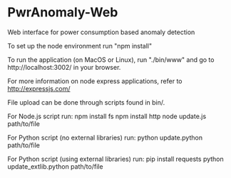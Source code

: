 # PwrAnomaly-Web
Web interface for power consumption based anomaly detection

To set up the node environment run "npm install"

To run the application (on MacOS or Linux), run "./bin/www"
and go to http://localhost:3002/ in your browser.

For more information on node express applications, refer to http://expressjs.com/


File upload can be done through scripts found in bin/.

For Node.js script run:
npm install fs
npm install http
node update.js path/to/file

For Python script (no external libraries) run:
python update.python path/to/file

For Python script (using external libraries) run:
pip install requests
python update_extlib.python path/to/file

